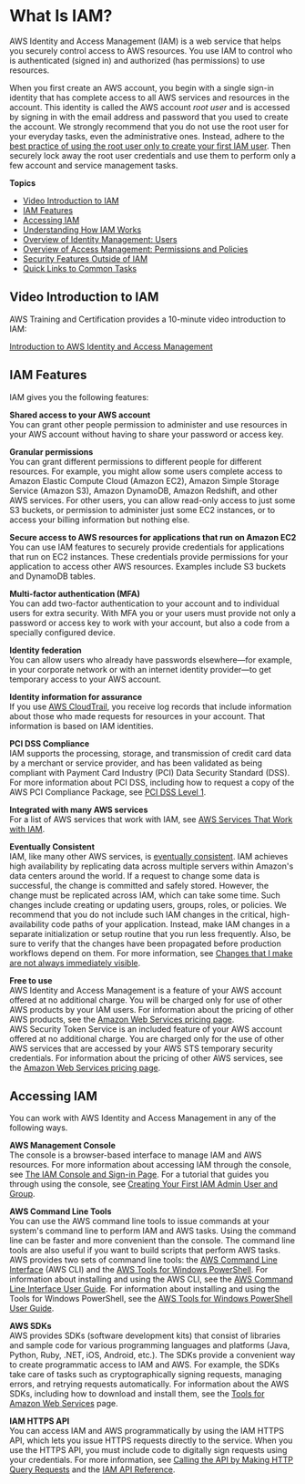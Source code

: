 # What Is IAM?<a name="introduction"></a>

AWS Identity and Access Management \(IAM\) is a web service that helps you securely control access to AWS resources\. You use IAM to control who is authenticated \(signed in\) and authorized \(has permissions\) to use resources\.

 When you first create an AWS account, you begin with a single sign\-in identity that has complete access to all AWS services and resources in the account\. This identity is called the AWS account *root user* and is accessed by signing in with the email address and password that you used to create the account\. We strongly recommend that you do not use the root user for your everyday tasks, even the administrative ones\. Instead, adhere to the [best practice of using the root user only to create your first IAM user](http://docs.aws.amazon.com/IAM/latest/UserGuide/best-practices.html#create-iam-users)\. Then securely lock away the root user credentials and use them to perform only a few account and service management tasks\.

**Topics**
+ [Video Introduction to IAM](#intro-video)
+ [IAM Features](#intro-features)
+ [Accessing IAM](#intro-accessing)
+ [Understanding How IAM Works](intro-structure.md)
+ [Overview of Identity Management: Users](introduction_identity-management.md)
+ [Overview of Access Management: Permissions and Policies](introduction_access-management.md)
+ [Security Features Outside of IAM](introduction_security-outside-iam.md)
+ [Quick Links to Common Tasks](introduction_quick-links-common-tasks.md)

## Video Introduction to IAM<a name="intro-video"></a>

AWS Training and Certification provides a 10\-minute video introduction to IAM:

[Introduction to AWS Identity and Access Management](https://www.aws.training/learningobject/video?id=16448)

## IAM Features<a name="intro-features"></a>

IAM gives you the following features:

**Shared access to your AWS account**  
You can grant other people permission to administer and use resources in your AWS account without having to share your password or access key\. 

**Granular permissions**  
You can grant different permissions to different people for different resources\. For example, you might allow some users complete access to Amazon Elastic Compute Cloud \(Amazon EC2\), Amazon Simple Storage Service \(Amazon S3\), Amazon DynamoDB, Amazon Redshift, and other AWS services\. For other users, you can allow read\-only access to just some S3 buckets, or permission to administer just some EC2 instances, or to access your billing information but nothing else\.

**Secure access to AWS resources for applications that run on Amazon EC2**  
You can use IAM features to securely provide credentials for applications that run on EC2 instances\. These credentials provide permissions for your application to access other AWS resources\. Examples include S3 buckets and DynamoDB tables\. 

**Multi\-factor authentication \(MFA\)**  
You can add two\-factor authentication to your account and to individual users for extra security\. With MFA you or your users must provide not only a password or access key to work with your account, but also a code from a specially configured device\. 

**Identity federation**  
You can allow users who already have passwords elsewhere—for example, in your corporate network or with an internet identity provider—to get temporary access to your AWS account\. 

**Identity information for assurance**  
If you use [AWS CloudTrail](https://aws.amazon.com/cloudtrail/), you receive log records that include information about those who made requests for resources in your account\. That information is based on IAM identities\.

**PCI DSS Compliance**  
IAM supports the processing, storage, and transmission of credit card data by a merchant or service provider, and has been validated as being compliant with Payment Card Industry \(PCI\) Data Security Standard \(DSS\)\. For more information about PCI DSS, including how to request a copy of the AWS PCI Compliance Package, see [PCI DSS Level 1](https://aws.amazon.com/compliance/pci-dss-level-1-faqs/)\. 

**Integrated with many AWS services**  
For a list of AWS services that work with IAM, see [AWS Services That Work with IAM](reference_aws-services-that-work-with-iam.md)\. 

**Eventually Consistent**  
IAM, like many other AWS services, is [eventually consistent](https://wikipedia.org/wiki/Eventual_consistency)\. IAM achieves high availability by replicating data across multiple servers within Amazon's data centers around the world\. If a request to change some data is successful, the change is committed and safely stored\. However, the change must be replicated across IAM, which can take some time\. Such changes include creating or updating users, groups, roles, or policies\. We recommend that you do not include such IAM changes in the critical, high\-availability code paths of your application\. Instead, make IAM changes in a separate initialization or setup routine that you run less frequently\. Also, be sure to verify that the changes have been propagated before production workflows depend on them\. For more information, see [Changes that I make are not always immediately visible](troubleshoot_general.md#troubleshoot_general_eventual-consistency)\.

**Free to use**  
AWS Identity and Access Management is a feature of your AWS account offered at no additional charge\. You will be charged only for use of other AWS products by your IAM users\. For information about the pricing of other AWS products, see the [Amazon Web Services pricing page](https://aws.amazon.com/pricing/)\.  
AWS Security Token Service is an included feature of your AWS account offered at no additional charge\. You are charged only for the use of other AWS services that are accessed by your AWS STS temporary security credentials\. For information about the pricing of other AWS services, see the [Amazon Web Services pricing page](http://aws.amazon.com/pricing/)\.

## Accessing IAM<a name="intro-accessing"></a>

You can work with AWS Identity and Access Management in any of the following ways\.

**AWS Management Console**  
The console is a browser\-based interface to manage IAM and AWS resources\. For more information about accessing IAM through the console, see [The IAM Console and Sign\-in Page](console.md)\. For a tutorial that guides you through using the console, see [Creating Your First IAM Admin User and Group](getting-started_create-admin-group.md)\.

**AWS Command Line Tools**  
You can use the AWS command line tools to issue commands at your system's command line to perform IAM and AWS tasks\. Using the command line can be faster and more convenient than the console\. The command line tools are also useful if you want to build scripts that perform AWS tasks\.  
AWS provides two sets of command line tools: the [AWS Command Line Interface](https://aws.amazon.com/cli/) \(AWS CLI\) and the [AWS Tools for Windows PowerShell](https://aws.amazon.com/powershell/)\. For information about installing and using the AWS CLI, see the [AWS Command Line Interface User Guide](http://docs.aws.amazon.com/cli/latest/userguide/)\. For information about installing and using the Tools for Windows PowerShell, see the [AWS Tools for Windows PowerShell User Guide](http://docs.aws.amazon.com/powershell/latest/userguide/)\.

**AWS SDKs**  
AWS provides SDKs \(software development kits\) that consist of libraries and sample code for various programming languages and platforms \(Java, Python, Ruby, \.NET, iOS, Android, etc\.\)\. The SDKs provide a convenient way to create programmatic access to IAM and AWS\. For example, the SDKs take care of tasks such as cryptographically signing requests, managing errors, and retrying requests automatically\. For information about the AWS SDKs, including how to download and install them, see the [Tools for Amazon Web Services](https://aws.amazon.com/tools/) page\.

**IAM HTTPS API**  
You can access IAM and AWS programmatically by using the IAM HTTPS API, which lets you issue HTTPS requests directly to the service\. When you use the HTTPS API, you must include code to digitally sign requests using your credentials\. For more information, see [Calling the API by Making HTTP Query Requests](programming.md) and the [IAM API Reference](http://docs.aws.amazon.com/IAM/latest/APIReference/)\.